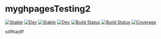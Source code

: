 # myghpagesTesting2

[![Stable](https://img.shields.io/badge/docs-stable-blue.svg)](https://chm-von-tla.github.io/myghpagesTesting2.jl/stable)
[![Dev](https://img.shields.io/badge/docs-dev-blue.svg)](https://chm-von-tla.github.io/myghpagesTesting2.jl/dev)
[![Stable](https://img.shields.io/badge/docs-stable-blue.svg)](https://chm-von-tla.github.io/myghpagesTesting2.jl/stable)
[![Dev](https://img.shields.io/badge/docs-dev-blue.svg)](https://chm-von-tla.github.io/myghpagesTesting2.jl/dev)
[![Build Status](https://github.com/chm-von-tla/myghpagesTesting2.jl/workflows/CI/badge.svg)](https://github.com/chm-von-tla/myghpagesTesting2.jl/actions)
[![Build Status](https://travis-ci.com/chm-von-tla/myghpagesTesting2.jl.svg?branch=master)](https://travis-ci.com/chm-von-tla/myghpagesTesting2.jl)
[![Coverage](https://codecov.io/gh/chm-von-tla/myghpagesTesting2.jl/branch/master/graph/badge.svg)](https://codecov.io/gh/chm-von-tla/myghpagesTesting2.jl)

sdlfkajdlf
